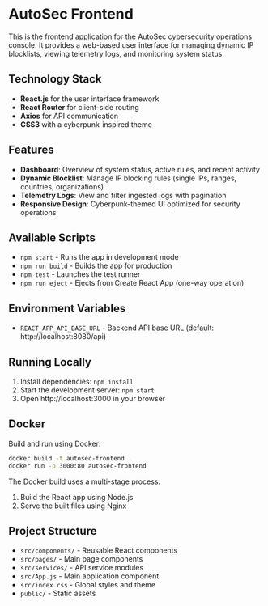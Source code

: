 # AutoSec Frontend

This is the frontend application for the AutoSec cybersecurity operations console. It provides a web-based user interface for managing dynamic IP blocklists, viewing telemetry logs, and monitoring system status.

## Technology Stack

- **React.js** for the user interface framework
- **React Router** for client-side routing
- **Axios** for API communication
- **CSS3** with a cyberpunk-inspired theme

## Features

- **Dashboard**: Overview of system status, active rules, and recent activity
- **Dynamic Blocklist**: Manage IP blocking rules (single IPs, ranges, countries, organizations)
- **Telemetry Logs**: View and filter ingested logs with pagination
- **Responsive Design**: Cyberpunk-themed UI optimized for security operations

## Available Scripts

- `npm start` - Runs the app in development mode
- `npm run build` - Builds the app for production
- `npm test` - Launches the test runner
- `npm run eject` - Ejects from Create React App (one-way operation)

## Environment Variables

- `REACT_APP_API_BASE_URL` - Backend API base URL (default: http://localhost:8080/api)

## Running Locally

1. Install dependencies: `npm install`
2. Start the development server: `npm start`
3. Open http://localhost:3000 in your browser

## Docker

Build and run using Docker:

```bash
docker build -t autosec-frontend .
docker run -p 3000:80 autosec-frontend
```

The Docker build uses a multi-stage process:
1. Build the React app using Node.js
2. Serve the built files using Nginx

## Project Structure

- `src/components/` - Reusable React components
- `src/pages/` - Main page components
- `src/services/` - API service modules
- `src/App.js` - Main application component
- `src/index.css` - Global styles and theme
- `public/` - Static assets